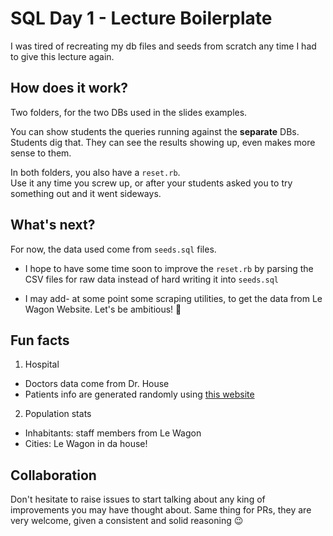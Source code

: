 # SQL Day 1 - Lecture Boilerplate
I was tired of recreating my db files and seeds from scratch any time I had to give
this lecture again.

## How does it work?
Two folders, for the two DBs used in the slides examples.

You can show students the queries running against the **separate** DBs.  
Students dig that. They can see the results showing up, even makes more sense to them.

In both folders, you also have a `reset.rb`.  
Use it any time you screw up, or after your students asked you to try something out and it went sideways.

## What's next?
For now, the data used come from `seeds.sql` files.

- I hope to have some time soon to improve the `reset.rb` by parsing the CSV files for raw data instead of hard writing it into `seeds.sql`

- I may add- at some point some scraping utilities, to get the data from Le Wagon Website. Let's be ambitious! :rocket:

## Fun facts
1. Hospital
  - Doctors data come from Dr. House
  - Patients info are generated randomly using [this website](http://random-name-generator.info/)

2. Population stats
  - Inhabitants: staff members from Le Wagon
  - Cities: Le Wagon in da house!

## Collaboration
Don't hesitate to raise issues to start talking about any king of improvements you may have thought about.
Same thing for PRs, they are very welcome, given a consistent and solid reasoning :wink:

